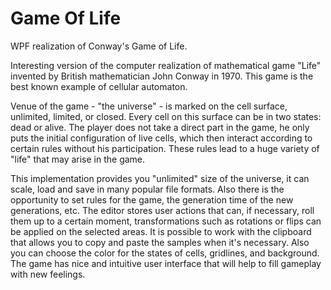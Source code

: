 # Game Of Life
WPF realization of Conway's Game of Life.

Interesting version of the computer realization of mathematical game "Life" invented by British mathematician John Conway in 1970. This game is the best known example of cellular automaton.

Venue of the game - "the universe" - is marked on the cell surface, unlimited, limited, or closed. Every cell on this surface can be in two states: dead or alive. The player does not take a direct part in the game, he only puts the initial configuration of live cells, which then interact according to certain rules without his participation. These rules lead to a huge variety of "life" that may arise in the game.

This implementation provides you "unlimited" size of the universe, it can scale, load and save in many popular file formats. Also there is the opportunity to set rules for the game, the generation time of the new generations, etc. The editor stores user actions that can, if necessary, roll them up to a certain moment, transformations such as rotations or flips can be applied on the selected areas. It is possible to work with the clipboard that allows you to copy and paste the samples when it's necessary. Also you can choose the color for the states of cells, gridlines, and background. The game has nice and intuitive user interface that will help to fill gameplay with new feelings.
